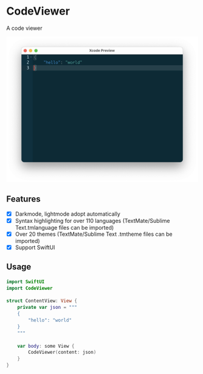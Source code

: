 # CodeViewer

A code viewer

<img width="712" alt="image" src="./misc/img.png">

## Features

- [x] Darkmode, lightmode adopt automatically
- [x] Syntax highlighting for over 110 languages (TextMate/Sublime Text.tmlanguage files can be imported)
- [x] Over 20 themes (TextMate/Sublime Text .tmtheme files can be imported)
- [x] Support SwiftUI

## Usage

```Swift
import SwiftUI
import CodeViewer

struct ContentView: View {
    private var json = """
    {
        "hello": "world"
    }
    """
    
    var body: some View {
        CodeViewer(content: json)
    }
}
```

